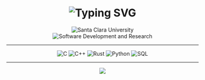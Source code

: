 <h1 align="center">
  <img src="https://readme-typing-svg.herokuapp.com?font=Fira+Code&size=24&duration=4000&pause=500&color=551EB1&center=true&vCenter=true&width=435&lines=Hello%2C+I'm+Marley." alt="Typing SVG" />
</h1>

<div align="center">
    <img src="https://img.shields.io/badge/-Santa%20Clara%20University-551EB1?style=for-the-badge&logo=university&logoColor=white" alt="Santa Clara University">
</div>

<div align="center">
    <img src="https://img.shields.io/badge/-Software%20Development%20and%20Academic%20Research-551EB1?style=for-the-badge&logo=researchgate&logoColor=white" alt="Software Development and Research">
</div>


---

<div align="center">
    <img src="https://img.shields.io/badge/C-A8B9CC?style=for-the-badge&logo=c&logoColor=white" alt="C">
    <img src="https://img.shields.io/badge/C++-00599C?style=for-the-badge&logo=c%2B%2B&logoColor=white" alt="C++">
    <img src="https://img.shields.io/badge/Rust-000000?style=for-the-badge&logo=rust&logoColor=white" alt="Rust">
    <img src="https://img.shields.io/badge/Python-3776AB?style=for-the-badge&logo=python&logoColor=white" alt="Python">
    <img src="https://img.shields.io/badge/SQL-4479A1?style=for-the-badge&logo=postgresql&logoColor=white" alt="SQL">
</div>

---

<p align="center">
  <img src="https://capsule-render.vercel.app/api?type=waving&color=551EB1&height=100&section=footer"/>
</p>

